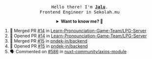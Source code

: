 <p align="center">
  <br />
  <samp>
    Hello there! I'm
    <b
      ><a
        rel="nofollow noopener noreferrer"
        target="_blank"
        href="https://jaluwibowo.id"
        >Jalu</a
      ></b
    >. <br />Frontend Engineer in Sekolah.mu<br />
  </samp>
</p>

<details align="center">
  <summary>
    <b>Want to know me? 🤔</b>
  </summary>
  <samp>
  <b><h2 style="color:#228B22"> 👇 L E T ' S &nbsp; G O 👇 </h2></b>

  <div style="display: flex; align-items: center;">
    <img src="https://raw.githubusercontent.com/jarooda/jarooda/main/assets/line-md--linkedin.svg" alt="linkedin logo">
    <a
      rel="nofollow noopener noreferrer"
      target="_blank"
      href="https://www.linkedin.com/in/jaluwibowoaji/">
      Jalu Wibowo Aji
    </a>
  </div>

  <div style="display: flex; align-items: center;">
    <img src="https://raw.githubusercontent.com/jarooda/jarooda/main/assets/line-md--twitter-x-alt.svg" alt="x logo">
    <a
      rel="nofollow noopener noreferrer"
      target="_blank"
      href="https://x.com/jaluwibowoaji">
      @jaluwibowo
    </a>
  </div>

  <div style="display: flex; align-items: center;">
    <img src="https://raw.githubusercontent.com/jarooda/jarooda/main/assets/line-md--email.svg" alt="email logo">
    <a
      rel="nofollow noopener noreferrer"
      target="_blank"
      href="https://www.jaluwibowo.id/#contactme">
      me@jaluwibowo.id
    </a>
  </div>
  </samp>
</details>

<!--START_SECTION:activity-->
1. 🎉 Merged PR [#14](https://github.com/Learn-Pronounciation-Game-Team/LPG-Server/pull/14) in [Learn-Pronounciation-Game-Team/LPG-Server](https://github.com/Learn-Pronounciation-Game-Team/LPG-Server)
2. 💪 Opened PR [#14](https://github.com/Learn-Pronounciation-Game-Team/LPG-Server/pull/14) in [Learn-Pronounciation-Game-Team/LPG-Server](https://github.com/Learn-Pronounciation-Game-Team/LPG-Server)
3. 🎉 Merged PR [#15](https://github.com/pndek-in/backend/pull/15) in [pndek-in/backend](https://github.com/pndek-in/backend)
4. 💪 Opened PR [#15](https://github.com/pndek-in/backend/pull/15) in [pndek-in/backend](https://github.com/pndek-in/backend)
5. 🗣 Commented on [#586](https://github.com/nuxt-community/axios-module/issues/586#issuecomment-2309256968) in [nuxt-community/axios-module](https://github.com/nuxt-community/axios-module)
<!--END_SECTION:activity-->
